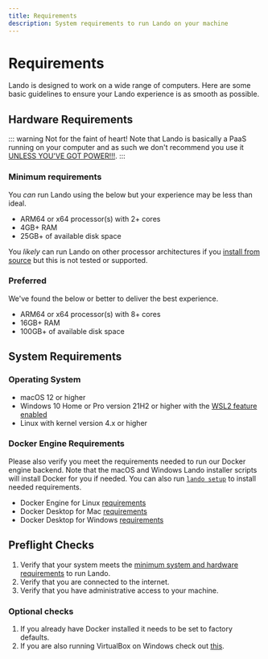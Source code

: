 ```yaml
---
title: Requirements
description: System requirements to run Lando on your machine
---
```


# Requirements

Lando is designed to work on a wide range of computers. Here are some basic guidelines to ensure your Lando experience is as smooth as possible.

## Hardware Requirements

::: warning Not for the faint of heart!
Note that Lando is basically a PaaS running on your computer and as such we don't recommend you use it [UNLESS YOU'VE GOT POWER!!!](https://www.youtube.com/watch?v=NowdrL6fvb4).
:::

### Minimum requirements

You _can_ run Lando using the below but your experience may be less than ideal.

* ARM64 or x64 processor(s) with 2+ cores
* 4GB+ RAM
* 25GB+ of available disk space

You _likely_ can run Lando on other processor architectures if you [install from source](https://docs.lando.dev/install/source.html) but this is not tested or supported.

### Preferred

We've found the below or better to deliver the best experience.

* ARM64 or x64 processor(s) with 8+ cores
* 16GB+ RAM
* 100GB+ of available disk space

## System Requirements

### Operating System

* macOS 12 or higher
* Windows 10 Home or Pro version 21H2 or higher with the [WSL2 feature enabled](https://learn.microsoft.com/en-us/windows/wsl/install)
* Linux with kernel version 4.x or higher

### Docker Engine Requirements

Please also verify you meet the requirements needed to run our Docker engine backend. Note that the macOS and Windows Lando installer scripts will install Docker for you if needed. You can also run [`lando setup`](https://docs.lando.dev/cli/setup.html) to install needed requirements.

* Docker Engine for Linux [requirements](https://docs.docker.com/engine/install/)
* Docker Desktop for Mac [requirements](https://docs.docker.com/desktop/setup/install/mac-install/#system-requirements)
* Docker Desktop for Windows [requirements](https://docs.docker.com/desktop/setup/install/windows-install/#system-requirements)

## Preflight Checks

1. Verify that your system meets the [minimum system and hardware requirements](#system-requirements) to run Lando.
2. Verify that you are connected to the internet.
3. Verify that you have administrative access to your machine.

### Optional checks

1. If you already have Docker installed it needs to be set to factory defaults.
2. If you are also running VirtualBox on Windows check out [this](./../help/win-also-vb.md).
